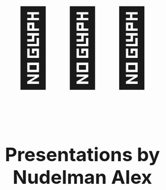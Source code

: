   <div><h1 style="font-size: 200px;text-align: center;"><span>👨🏻‍💻</span></h1></div>
  <h2 style="text-align: center;font-size: 50px">Presentations by <div>Nudelman Alex</div></h2>
